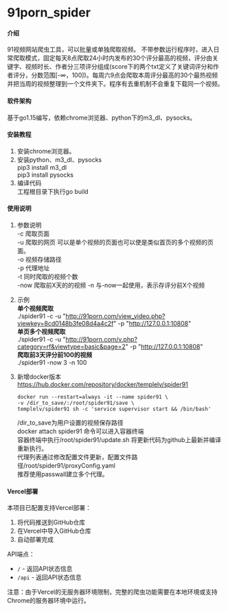 # 91porn_spider

#### 介绍
91视频网站爬虫工具，可以批量或单独爬取视频。
不带参数运行程序时，进入日常爬取模式，固定每天8点爬取24小时内发布的30个评分最高的视频，评分由关键字、视频时长、作者分三项评分组成(score下的两个txt定义了关键词评分和作者评分，分数范围[-∞，100])。每周六9点会爬取本周评分最高的30个最热视频并把当周的视频整理到一个文件夹下。程序有去重机制不会重复下载同一个视频。

#### 软件架构
基于go1.15编写，依赖chrome浏览器、python下的m3_dl、pysocks。


#### 安装教程

1.  安装chrome浏览器。
2.  安装python、m3_dl、pysocks  
    pip3 install m3_dl  
    pip3 install pysocks
3.  编译代码  
    工程根目录下执行go build


#### 使用说明

1. 参数说明  
   -c 爬取页面  
   -u 爬取的网页 可以是单个视频的页面也可以使是类似首页的多个视频的页面。  
   -o 视频存储路径  
   -p 代理地址  
   -t 同时爬取的视频个数  
   -now 爬取前X天的的视频
   -n 与-now一起使用，表示存评分前X个视频

2. 示例  
   **单个视频爬取**  
   ./spider91 -c -u "http://91porn.com/view_video.php?viewkey=8cd0148b3fe08d4a4c2f" -p "http://127.0.0.1:10808"  
   **单页多个视频爬取**  
   ./spider91 -c -u "http://91porn.com/v.php?category=rf&viewtype=basic&page=2" -p "http://127.0.0.1:10808"   
   **爬取前3天评分前100的视频**  
   ./spider91 -now 3 -n 100

3. 新增docker版本  
   https://hub.docker.com/repository/docker/templelv/spider91

   ```
   docker run --restart=always -it --name spider91 \
   -v /dir_to_save/:/root/spider91/save \
   templelv/spider91 sh -c 'service supervisor start && /bin/bash' 
   ```
   /dir_to_save为用户设置的视频保存路径  
   docker attach spider91 命令可以进入容器终端  
   容器终端中执行/root/spider91/update.sh   将更新代码为github上最新并编译重新执行。  
   代理列表通过修改配置文件更新，配置文件路径/root/spider91/proxyConfig.yaml  
   推荐使用passwall建立多个代理。

#### Vercel部署

本项目已配置支持Vercel部署：

1. 将代码推送到GitHub仓库
2. 在Vercel中导入GitHub仓库
3. 自动部署完成

API端点：
- `/` - 返回API状态信息
- `/api` - 返回API状态信息

注意：由于Vercel的无服务器环境限制，完整的爬虫功能需要在本地环境或支持Chrome的服务器环境中运行。  
